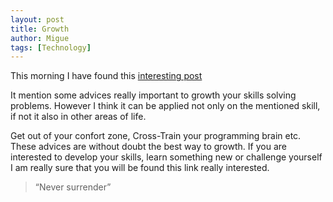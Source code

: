 ```yaml
---
layout: post
title: Growth
author: Migue
tags: [Technology]
---
```


This morning I have found this [interesting post](https://hackernoon.com/how-to-get-better-at-solving-programming-problems-cq2b3339)
   
It mention some advices really important to growth your skills solving problems. However I think it can be applied not only on the mentioned skill, if not it also in other areas of life.


Get out of your confort zone, Cross-Train your programming brain etc. These advices are without doubt the best way to growth. If you are interested to develop your skills, learn something new or challenge yourself I am really sure that you will be found this link really interested.
 

> “Never surrender” 